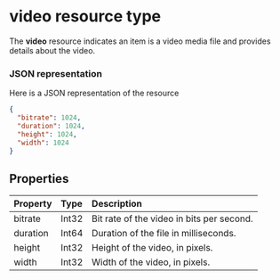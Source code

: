 # video resource type

The **video** resource indicates an item is a video media file and provides details about the video.

### JSON representation

Here is a JSON representation of the resource

<!-- {
  "blockType": "resource",
  "optionalProperties": [

  ],
  "@odata.type": "microsoft.graph.video"
}-->

```json
{
  "bitrate": 1024,
  "duration": 1024,
  "height": 1024,
  "width": 1024
}
```
## Properties
| Property  | Type   | Description                               |
|:----------|:-------|:------------------------------------------|
| bitrate   | Int32  | Bit rate of the video in bits per second. |
| duration  | Int64  | Duration of the file in milliseconds.     |
| height    | Int32  | Height of the video, in pixels.           |
| width     | Int32  | Width of the video, in pixels.            |

<!-- uuid: 8fcb5dbc-d5aa-4681-8e31-b001d5168d79
2015-10-25 14:57:30 UTC -->
<!-- {
  "type": "#page.annotation",
  "description": "video resource",
  "keywords": "",
  "section": "documentation",
  "tocPath": ""
}-->